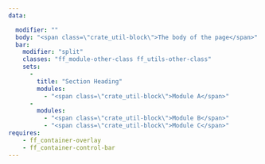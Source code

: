 ```yaml
---
data:

  modifier: ""
  body: "<span class=\"crate_util-block\">The body of the page</span>"
  bar:
    modifier: "split"
    classes: "ff_module-other-class ff_utils-other-class"
    sets:
      -
        title: "Section Heading"
        modules:
          - "<span class=\"crate_util-block\">Module A</span>"
      -
        modules:
          - "<span class=\"crate_util-block\">Module B</span>"
          - "<span class=\"crate_util-block\">Module C</span>"
requires:   
    - ff_container-overlay
    - ff_container-control-bar
---
```

